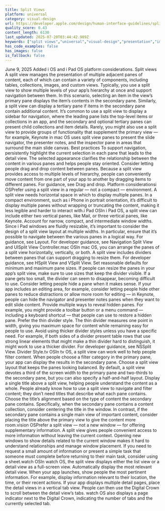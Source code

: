 ```yaml
---
title: Split Views
platform: universal
category: visual-design
url: https://developer.apple.com/design/human-interface-guidelines/split-views
quality_score: 0.43
content_length: 6130
last_updated: 2025-07-20T03:44:42.989Z
keywords: ["split views","universal","visual-design","presentation","images","navigation","selection","design","layout"]
has_code_examples: false
has_images: false
is_fallback: false
---
```


June 9, 2025 Added i OS and i Pad OS platform considerations. Split views A split view manages the presentation of multiple adjacent panes of content, each of which can contain a variety of components, including tables, collections, images, and custom views. Typically, you use a split view to show multiple levels of your app’s hierarchy at once and support navigation between them. In this scenario, selecting an item in the view’s primary pane displays the item’s contents in the secondary pane. Similarly, a split view can display a tertiary pane if items in the secondary pane contain additional content. It’s common to use a split view to display a sidebar for navigation, where the leading pane lists the top-level items or collections in an app, and the secondary and optional tertiary panes can present child collections and item details. Rarely, you might also use a split view to provide groups of functionality that supplement the primary view — for example, Keynote in mac OS uses split view panes to present the slide navigator, the presenter notes, and the inspector pane in areas that surround the main slide canvas. Best practices To support navigation, persistently highlight the current selection in each pane that leads to the detail view. The selected appearance clarifies the relationship between the content in various panes and helps people stay oriented. Consider letting people drag and drop content between panes. Because a split view provides access to multiple levels of hierarchy, people can conveniently move content from one part of your app to another by dragging items to different panes. For guidance, see Drag and drop. Platform considerationsi OSPrefer using a split view in a regular — not a compact — environment. A split view needs horizontal space in which to display multiple panes. In a compact environment, such as i Phone in portrait orientation, it’s difficult to display multiple panes without wrapping or truncating the content, making it less legible and harder to interact with.i Pad OSIn i Pad OS, a split view can include either two vertical panes, like Mail, or three vertical panes, like Keynote. Account for narrow, compact, and intermediate window widths. Since i Pad windows are fluidly resizable, it’s important to consider the design of a split view layout at multiple widths. In particular, ensure that it’s possible to navigate between the various panes in a logical way. For guidance, see Layout. For developer guidance, see Navigation Split View and UISplit View Controller.mac OSIn mac OS, you can arrange the panes of a split view horizontally, vertically, or both. A split view includes dividers between panes that can support dragging to resize them. For developer guidance, see HSplit View and VSplit View. Set reasonable defaults for minimum and maximum pane sizes. If people can resize the panes in your app’s split view, make sure to use sizes that keep the divider visible. If a pane gets too small, the divider can seem to disappear, becoming difficult to use. Consider letting people hide a pane when it makes sense. If your app includes an editing area, for example, consider letting people hide other panes to reduce distractions or allow more room for editing — in Keynote, people can hide the navigator and presenter notes panes when they want to edit slide content. Provide multiple ways to reveal hidden panes. For example, you might provide a toolbar button or a menu command — including a keyboard shortcut — that people can use to restore a hidden pane. Prefer the thin divider style. The thin divider measures one point in width, giving you maximum space for content while remaining easy for people to use. Avoid using thicker divider styles unless you have a specific need. For example, if both sides of a divider present table rows that use strong linear elements that might make a thin divider hard to distinguish, it might work to use a thicker divider. For developer guidance, see NSSplit View. Divider Style.tv OSIn tv OS, a split view can work well to help people filter content. When people choose a filter category in the primary pane, your app can display the results in the secondary pane. Choose a split view layout that keeps the panes looking balanced. By default, a split view devotes a third of the screen width to the primary pane and two-thirds to the secondary pane, but you can also specify a half-and-half layout. Display a single title above a split view, helping people understand the content as a whole. People already know how to use a split view to navigate and filter content; they don’t need titles that describe what each pane contains. Choose the title’s alignment based on the type of content the secondary pane contains. Specifically, when the secondary pane contains a content collection, consider centering the title in the window. In contrast, if the secondary pane contains a single main view of important content, consider placing the title above the primary view to give the content more room.vision OSPrefer a split view — not a new window — for offering supplementary information. A split view gives people convenient access to more information without leaving the current context. Opening new windows to show details related to the current window makes it hard to understand relationships and manage window placement. If you need to request a small amount of information or present a simple task that someone must complete before returning to their main task, consider using a sheet.watch OSIn watch OS, the split view displays either the list view or a detail view as a full-screen view. Automatically display the most relevant detail view. When your app launches, show people the most pertinent information. For example, display information relevant to their location, the time, or their recent actions. If your app displays multiple detail pages, place the detail views in a vertical tab view. People can then use the Digital Crown to scroll between the detail view’s tabs. watch OS also displays a page indicator next to the Digital Crown, indicating the number of tabs and the currently selected tab.